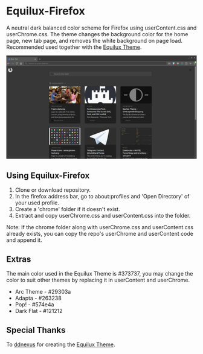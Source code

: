 # Equilux-Firefox
A neutral dark balanced color scheme for Firefox using userContent.css and userChrome.css. 
The theme changes the background color for the home page, new tab page, and removes the white background on page load.
Recommended used together with the [Equilux Theme](https://github.com/ddnexus/equilux-theme).

![Screenshot](screenshot.png)

## Using Equilux-Firefox

1. Clone or download repository.
2. In the firefox address bar, go to about:profiles and 'Open Directory' of your used profile.
3. Create a 'chrome' folder if it doesn't exist.
4. Extract and copy userChrome.css and userContent.css into the folder.

Note: If the chrome folder along with userChrome.css and userContent.css already exists, you can copy the repo's userChrome and userContent code and append it.

## Extras
The main color used in the Equilux Theme is #373737, you may change the color to suit other themes by replacing it in userContent and userChrome.
* Arc Theme - #29303a
* Adapta - #263238
* Pop! - #574e4a
* Dark Flat - #121212

## Special Thanks
To [ddnexus](https://github.com/ddnexus) for creating the [Equilux Theme](https://github.com/ddnexus/equilux-theme).
